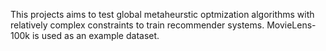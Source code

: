 This projects aims to test global metaheurstic optmization algorithms with relatively complex constraints to train recommender systems.
MovieLens-100k is used as an example dataset. 

